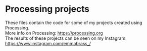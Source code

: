 # Processing projects
These files contain the code for some of my projects created using Processing. <br />
More info on Processing: https://processing.org <br />
The results of these projects can be seen on my Instagram: https://www.instagram.com/emmabrass_/
